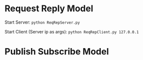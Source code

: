 # Request Reply Model

Start Server:
`
python ReqRepServer.py
`

Start Client (Server ip as args):
`
python ReqRepClient.py 127.0.0.1
`

# Publish Subscribe Model

